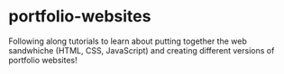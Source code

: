 # portfolio-websites
Following along tutorials to learn about putting together the web sandwhiche (HTML, CSS, JavaScript) and creating different versions of portfolio websites!
